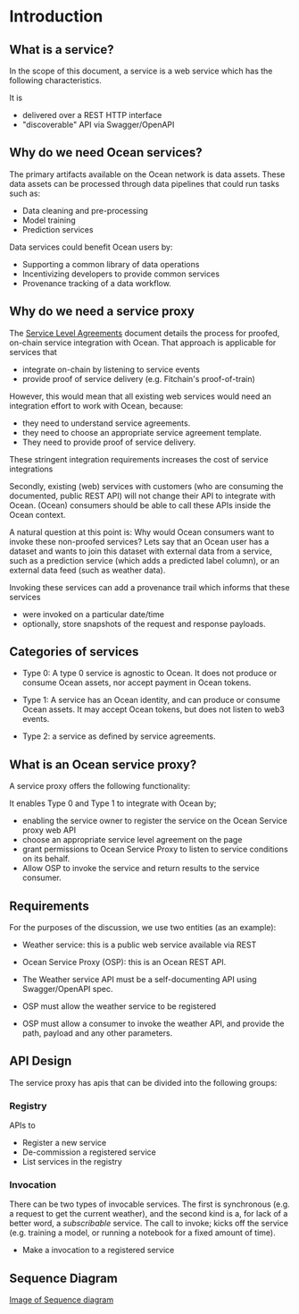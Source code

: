 # Introduction

## What is a service?

In the scope of this document, a service is a web service which has the following characteristics.

It is

* delivered over a REST HTTP interface
* "discoverable" API via Swagger/OpenAPI

## Why do we need Ocean services?

The primary artifacts available on the Ocean network is data assets. These data assets can be processed through
data pipelines that could run tasks such as:

* Data cleaning and pre-processing
* Model training
* Prediction services

Data services could benefit Ocean users by:

* Supporting a common library of data operations
* Incentivizing developers to provide common services
* Provenance tracking of a data workflow.

## Why do we need a service proxy

The [Service Level Agreements](https://github.com/oceanprotocol/dev-ocean/blob/feature/SLA-specs/doc/sla.md) document details the process for proofed, on-chain service integration with Ocean. That approach is applicable for services that 

* integrate on-chain by listening to service events
* provide proof of service delivery (e.g. Fitchain's proof-of-train)

However, this would mean that all existing web services would need an integration effort to work with Ocean, because:

* they need to understand service agreements.
* they need to choose an appropriate service agreement template.
* They need to provide proof of service delivery.

These stringent integration requirements increases the cost of service integrations 

Secondly, existing (web) services with customers (who are consuming the documented, public REST API) will not change their API to integrate with Ocean. 
(Ocean) consumers should be able to call these APIs inside the Ocean context.

A natural question at this point is: Why would Ocean consumers want to invoke these non-proofed services? Lets say that an Ocean user has a dataset and wants to join this dataset with external data from a service, such as a prediction service (which adds a predicted label column), or an external data feed (such as weather data).

Invoking these services can add a provenance trail which informs that these services 

* were invoked on a particular date/time
* optionally, store snapshots of the request and response payloads.

## Categories of services 

* Type 0: A type 0 service is agnostic to Ocean. It does not produce or consume Ocean assets, nor accept payment in Ocean tokens. 

* Type 1: A service has an Ocean identity, and can produce or consume Ocean assets. It may accept Ocean tokens, but does not listen to web3 events. 

* Type 2: a service as defined by service agreements.

## What is an Ocean service proxy?

A service proxy offers the following functionality:

It enables Type 0 and Type 1 to integrate with Ocean by;

* enabling the service owner to register the service on the Ocean Service proxy web API
* choose an appropriate service level agreement on the page
* grant permissions to Ocean Service Proxy to listen to service conditions on its behalf.
* Allow OSP to invoke the service and return results to the service consumer.

## Requirements

For the purposes of the discussion, we use two entities (as an example):

* Weather service: this is a public web service available via REST

* Ocean Service Proxy (OSP): this is an Ocean REST API. 

* The Weather service API must be a self-documenting API using Swagger/OpenAPI spec. 
* OSP must allow the weather service to be registered
* OSP must allow a consumer to invoke the weather API, and provide the path, payload and any other parameters.

## API Design

The service proxy has apis that can be divided into the following groups:

### Registry 

APIs to

* Register a new service
* De-commission a registered service
* List services in the registry

### Invocation

There can be two types of invocable services. 
The first is synchronous (e.g. a request to get the current weather), and the second kind is a, for lack of a better word, a *subscribable* service. The call to invoke; kicks off the service (e.g. training a model, or running a notebook for a fixed amount of time). 

* Make a invocation to a registered service 


## Sequence Diagram

[Image of Sequence diagram](https://github.com/oceanprotocol/dev-ocean/blob/feature/service-proxy/doc/img/Service_proxy.png)




